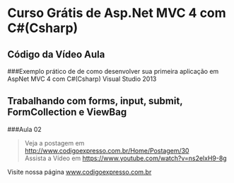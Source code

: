 # Curso Grátis de Asp.Net MVC 4 com C#(Csharp)

## Código da Vídeo Aula 

###Exemplo prático de de como desenvolver sua primeira aplicação em AspNet MVC 4 com C#(Csharp) Visual Studio 2013

## Trabalhando com forms, input, submit, FormCollection e ViewBag

###Aula 02       
>Veja a postagem em http://www.codigoexpresso.com.br/Home/Postagem/30      
>Assista a Vídeo em https://www.youtube.com/watch?v=ns2elxH9-8g        


Visite nossa página www.codigoexpresso.com.br
